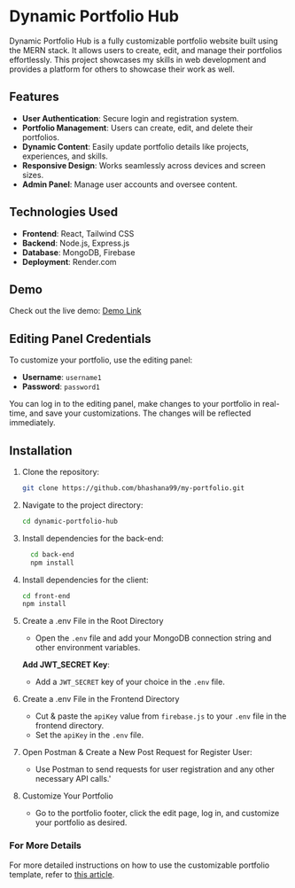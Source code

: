 # Dynamic Portfolio Hub

Dynamic Portfolio Hub is a fully customizable portfolio website built using the MERN stack. It allows users to create, edit, and manage their portfolios effortlessly. This project showcases my skills in web development and provides a platform for others to showcase their work as well.

## Features

- **User Authentication**: Secure login and registration system.
- **Portfolio Management**: Users can create, edit, and delete their portfolios.
- **Dynamic Content**: Easily update portfolio details like projects, experiences, and skills.
- **Responsive Design**: Works seamlessly across devices and screen sizes.
- **Admin Panel**: Manage user accounts and oversee content.

## Technologies Used

- **Frontend**: React,  Tailwind CSS
- **Backend**: Node.js, Express.js
- **Database**: MongoDB, Firebase
- **Deployment**: Render.com

## Demo

Check out the live demo: [Demo Link](https://portfolio-template-4kpe.onrender.com/)

## Editing Panel Credentials

To customize your portfolio, use the editing panel:
- **Username**: `username1`
- **Password**: `password1`

You can log in to the editing panel, make changes to your portfolio in real-time, and save your customizations. The changes will be reflected immediately.


## Installation

1. Clone the repository:
   ```bash
   git clone https://github.com/bhashana99/my-portfolio.git

2. Navigate to the project directory:
   ```bash
   cd dynamic-portfolio-hub
3. Install dependencies for the back-end:
    ```bash
      cd back-end
      npm install
4. Install dependencies for the client:
   ```bash
   cd front-end
   npm install
5. Create a .env File in the Root Directory
   - Open the `.env` file and add your MongoDB connection string and other environment variables.

    **Add JWT_SECRET Key**:
   - Add a `JWT_SECRET` key of your choice in the `.env` file.
  
6. Create a .env File in the Frontend Directory
   - Cut & paste the `apiKey` value from `firebase.js` to your `.env` file in the frontend directory.
   - Set the `apiKey` in the `.env` file.
7. Open Postman & Create a New Post Request for Register User:
   - Use Postman to send requests for user registration and any other necessary API calls.'
8. Customize Your Portfolio
   - Go to the portfolio footer, click the edit page, log in, and customize your portfolio as desired.

### For More Details

For more detailed instructions on how to use the customizable portfolio template, refer to [this article](https://medium.com/@bhashanachamodya99/how-to-use-my-customizable-portfolio-template-55d82c6cec90).
